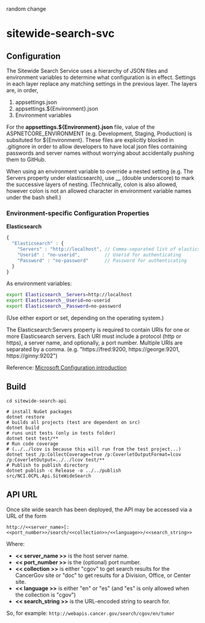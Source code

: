random change

# sitewide-search-svc

## Configuration

The Sitewide Search Service uses a hierarchy of JSON files and environment variables to determine what configuration is
in effect. Settings in each layer replace any matching settings in the previous layer.  The layers are, in order,

1. appsettings.json
1. appsettings.${Environment}.json
1. Environment variables

For the **appsettings.${Environment}.json** file, value of the ASPNETCORE_ENVIRONMENT (e.g. Development, Staging, Production) is subsituted
for ${Environment}. These files are explicitly blocked in .gitignore in order to allow developers to have local json files containing passwords
and server names without worrying about accidentally pushing them to GitHub.

When using an environment variable to override a nested setting (e.g. The Servers property under elasticsearch), use __ (double underscore) to
mark the successive layers of nesting. (Technically, colon is also allowed, however colon is not an allowed character in environment variable
names under the bash shell.)

### Environment-specific Configuration Properties

**Elasticsearch**
```javascript
{
  "Elasticsearch" : {
    "Servers" : "http://localhost", // Comma-separated list of elasticsearch servers
    "Userid" : "no-userid",         // Userid for authenticating 
    "Password" : "no-password"      // Password for authenticating      
  }
}
```
As environment variables:
```bash
export Elasticsearch__Servers=http://localhost
export Elasticsearch__Userid=no-userid
export Elasticsearch__Password=no-password
```
(Use either export or set, depending on the operating system.)

The Elasticsearch:Servers property is required to contain URIs for one or more Elasticsearch servers.
Each URI must include a protocol (http or https), a server name, and optionally, a port number.
Multiple URIs are separated by a comma.  (e.g. "https://fred:9200, https://george:9201, https://ginny:9202")



Reference: [Microsoft Configuration introduction](https://docs.microsoft.com/en-us/aspnet/core/fundamentals/configuration)

## Build
```
cd sitewide-search-api

# install NuGet packages
dotnet restore
# builds all projects (test are dependent on src)
dotnet build
# runs unit tests (only in tests folder)
dotnet test test/**
# Run code coverage 
# (../../lcov is because this will run from the test project...)
dotnet test /p:CollectCoverage=true /p:CoverletOutputFormat=lcov /p:CoverletOutput=../../lcov test/**
# Publish to publish directory
dotnet publish -c Release -o ../../publish src/NCI.OCPL.Api.SiteWideSearch
```


## API URL
Once site wide search has been deployed, the API may be accessed via a URL of the form

```
http://<<server_name>[:<<port_number>>/search/<<collection>>/<<language>>/<<search_string>>
```

Where:
* **<< server_name >>** is the host server name.
* **<< port_number >>** is the (optional) port number.
* **<< collection >>** is either "cgov" to get search results for the CancerGov site or "doc" to get results for a Division, Office, or Center site.
* **<< language >>** is either "en" or "es"  (and "es" is only allowed when the collection is "cgov")
* **<< search_string >>** is the URL-encoded string to search for.

So, for example:
```http://webapis.cancer.gov/search/cgov/en/tumor```
